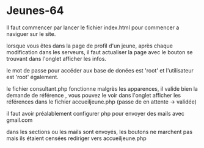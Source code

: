 # Jeunes-64


Il faut commencer par lancer le fichier index.html pour commencer a naviguer sur le site.


lorsque vous êtes dans la page de profil d'un jeune, après chaque modification dans les serveurs, il faut actualiser la page avec le bouton se trouvant dans l'onglet afficher les infos.


le mot de passe pour accéder aux base de donées est 'root' et l'utilisateur est 'root' également.

le fichier consultant.php fonctionne malgrès les apparences, il valide bien la demande de référence , vous pouvez le voir dans l'onglet afficher les références dans le fichier accueiljeune.php (passe de en attente -> validée)

il faut avoir préalablement configurer php pour envoyer des mails avec gmail.com

dans les sections ou les mails sont envoyés, les boutons ne marchent pas mais ils étaient censées rediriger vers accueiljeune.php
